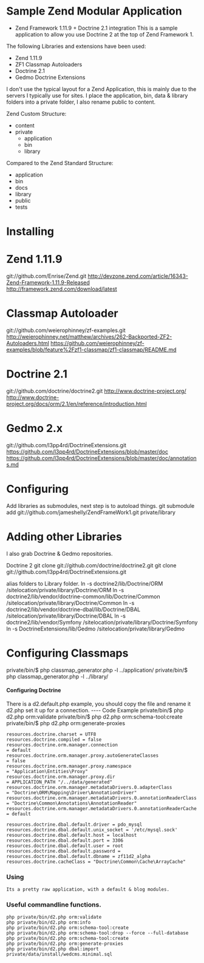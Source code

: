 # Sample Zend Modular Application

- Zend Framework 1.11.9 + Doctrine 2.1 integration
This is a sample application to allow you use Doctrine 2 at the top of Zend Framework 1.

The following Libraries and extensions have been used:

 +  Zend 1.11.9
 +  ZF1 Classmap Autoloaders
 +  Doctrine 2.1
 +  Gedmo Doctrine Extensions
 
I don't use the typical layout for a Zend Application, this is mainly due to the servers I typically use for sites. I place the application, bin, data & library folders into a private folder, I also rename public to content.

Zend Custom Structure:

 *  content
 *  private
	 +  application
	 +  bin
	 +  library

Compared to the Zend Standard Structure:

 *  application
 *  bin
 *  docs
 *  library
 *  public
 *  tests


# Installing

# Zend 1.11.9
git://github.com/Enrise/Zend.git
http://devzone.zend.com/article/16343-Zend-Framework-1.11.9-Released
http://framework.zend.com/download/latest

# Classmap Autoloader
git://github.com/weierophinney/zf-examples.git
http://weierophinney.net/matthew/archives/262-Backported-ZF2-Autoloaders.html
https://github.com/weierophinney/zf-examples/blob/feature%2Fzf1-classmap/zf1-classmap/README.md

# Doctrine 2.1
git://github.com/doctrine/doctrine2.git
http://www.doctrine-project.org/
http://www.doctrine-project.org/docs/orm/2.1/en/reference/introduction.html

# Gedmo 2.x
git://github.com/l3pp4rd/DoctrineExtensions.git
https://github.com/l3pp4rd/DoctrineExtensions/blob/master/doc
https://github.com/l3pp4rd/DoctrineExtensions/blob/master/doc/annotations.md

# Configuring
Add libraries as submodules, next step is to autoload things.
git submodule add git://github.com/jameshelly/ZendFrameWork1.git private/library

# Adding other Libraries
I also grab Doctrine & Gedmo repositories.

Doctrine 2
git clone git://github.com/doctrine/doctrine2.git 
git clone git://github.com/l3pp4rd/DoctrineExtensions.git

alias folders to Library folder.
	ln -s doctrine2/lib/Doctrine/ORM  /sitelocation/private/library/Doctrine/ORM
	ln -s doctrine2/lib/vendor/doctrine-common/lib/Doctrine/Common  /sitelocation/private/library/Doctrine/Common
	ln -s doctrine2/lib/vendor/doctrine-dbal/lib/Doctrine/DBAL  /sitelocation/private/library/Doctrine/DBAL
	ln -s doctrine2/lib/vendor/Symfony  /sitelocation/private/library/Doctrine/Symfony
	ln -s DoctrineExtensions/lib/Gedmo  /sitelocation/private/library/Gedmo


# Configuring Classmaps
private/bin/$ php classmap_generator.php -l ../application/
private/bin/$ php classmap_generator.php -l ../library/

#### Configuring Doctrine
There is a d2.default.php example, you should copy the file and rename it d2.php set it up for a connection.
---- Code Example
private/bin/$ php d2.php orm:validate
private/bin/$ php d2.php orm:schema-tool:create
private/bin/$ php d2.php orm:generate-proxies

	resources.doctrine.charset = UTF8
	resources.doctrine.compiled = false
	resources.doctrine.orm.manager.connection     							= default
	resources.doctrine.orm.manager.proxy.autoGenerateClasses 				= false
	resources.doctrine.orm.manager.proxy.namespace           				= "Application\Entities\Proxy"
	resources.doctrine.orm.manager.proxy.dir                 				= APPLICATION_PATH "/../data/generated"
	resources.doctrine.orm.manager.metadataDrivers.0.adapterClass          	= "Doctrine\ORM\Mapping\Driver\AnnotationDriver"
	resources.doctrine.orm.manager.metadataDrivers.0.annotationReaderClass 	= "Doctrine\Common\Annotations\AnnotationReader"
	resources.doctrine.orm.manager.metadataDrivers.0.annotationReaderCache 	= default

	resources.doctrine.dbal.default.driver = pdo_mysql
	resources.doctrine.dbal.default.unix_socket = '/etc/mysql.sock'
	resources.doctrine.dbal.default.host = localhost
	resources.doctrine.dbal.default.port = 3306
	resources.doctrine.dbal.default.user = root
	resources.doctrine.dbal.default.password = 
	resources.doctrine.dbal.default.dbname = zf11d2_alpha
	resources.doctrine.cacheClass = "Doctrine\Common\Cache\ArrayCache"

### Using
	Its a pretty raw application, with a default & blog modules.

### Useful commandline functions.
	php private/bin/d2.php orm:validate
	php private/bin/d2.php orm:info
	php private/bin/d2.php orm:schema-tool:create
	php private/bin/d2.php orm:schema-tool:drop --force --full-database
	php private/bin/d2.php orm:schema-tool:create
	php private/bin/d2.php orm:generate-proxies
	php private/bin/d2.php dbal:import private/data/install/wedcms.minimal.sql
